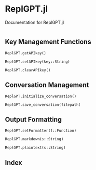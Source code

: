 # ReplGPT.jl

Documentation for ReplGPT.jl

```@contents
```

## Key Management Functions

```@docs
ReplGPT.getAPIkey()
```

```@docs
ReplGPT.setAPIkey(key::String)

ReplGPT.clearAPIkey()
```

## Conversation Management

```@docs
ReplGPT.initialize_conversation()

ReplGPT.save_conversation(filepath)
```

## Output Formatting

```@docs
ReplGPT.setFormatter(f::Function)

ReplGPT.markdown(s::String)

ReplGPT.plaintext(s::String)
```


## Index

```@index
```
